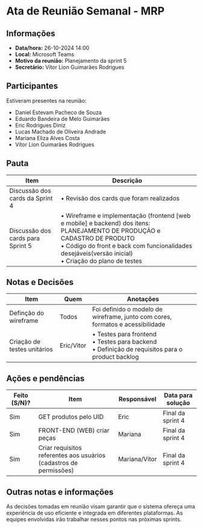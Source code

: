# Ata de Reunião Semanal - MRP

## Informações

* **Data/hora:** 26-10-2024 14:00
* **Local:** Microsoft Teams
* **Motivo da reunião:** Planejamento da sprint 5
* **Secretário:** Vítor Lion Guimarães Rodrigues

## Participantes

Estiveram presentes na reunião:

- Daniel Estevam Pacheco de Souza
- Eduardo Bandeira de Melo Guimarães
- Eric Rodrigues Diniz
- Lucas Machado de Oliveira Andrade
- Mariana Eliza Alves Costa
- Vítor Lion Guimarães Rodrigues


## Pauta

| Item                                     | Descrição                                                                                                                                                                         |
| ---------------------------------------- | --------------------------------------------------------------------------------------------------------------------------------------------------------------------------------- |
| Discussão dos cards da Sprint 4 | • Revisão dos cards que foram realizados <br> |
| Discussão dos cards para Sprint 5 | • Wireframe e implementação (frontend [web e mobile] e backend) dos itens: PLANEJAMENTO DE PRODUÇÃO e CADASTRO DE PRODUTO <br>• Código do front e back com funcionalidades desejáveis(versão inicial)<br>• Criação do plano de testes<br> |

## Notas e Decisões

| Item                                   | Quem  | Anotações                                                                                                                                                                                                                                   |
| -------------------------------------- | ----- | ------------------------------------------------------------------------------------------------------------------------------------------------------------------------------------------------------------------------------------------- |
| Definção do wireframe | Todos | Foi definido o modelo de wireframe, junto com cores, formatos e acessibilidade|
| Criação de testes unitários | Eric/Vitor |• Testes para frontend <br>• Testes para backend<br>• Definição de requisitos para o product backlog  |

## Ações e pendências

| Feito (S/N)? | Item | Responsável | Data para solução |
| ------------ | ---- | ----------- | ----------------- |
|      Sim        |  GET produtos pelo UID    |    Eric         |       Final da sprint 4            |
|      Sim        | FRONT-END (WEB) criar peças    |    Mariana         |       Final da sprint 4            |
|       Sim       |  Criar requisitos referentes aos usuários (cadastros de permissões)    |    Mariana/Vítor         |       Final da sprint 4            |

## Outras notas e informações

As decisões tomadas em reunião visam garantir que o sistema ofereça uma experiência de uso eficiente e integrada em diferentes plataformas. As equipes envolvidas irão trabalhar nesses pontos nas próximas sprints.